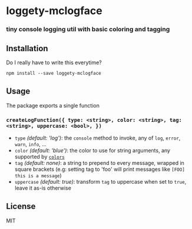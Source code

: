 # loggety-mclogface
### tiny console logging util with basic coloring and tagging

## Installation
Do I really have to write this everytime?
```
npm install --save loggety-mclogface
```

## Usage
The package exports a single function

### `createLogFunction({ type: <string>, color: <string>, tag: <string>, uppercase: <bool>, })`

* `type` *(default: 'log')*: the `console` method to invoke, any of `log`, `error`, `warn`, `info`, ...
* `color` *(default: 'blue')*: the color to use for string arguments, any supported by [`colors`](https://npmjs.com/package/colors)
* `tag` *(default: none)*: a string to prepend to every message, wrapped in square brackets (e.g: setting tag to 'foo' will print messages like `[FOO] this is a message`)
* `uppercase` *(default: true)*: transform `tag` to uppercase when set to `true`, leave it as-is otherwise

## License
MIT
